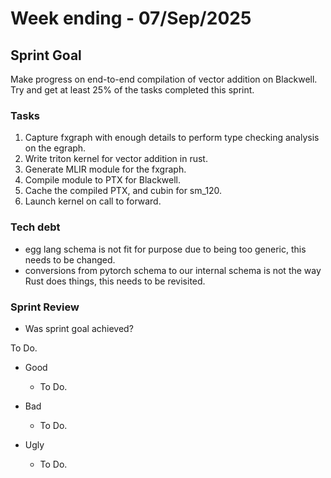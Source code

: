 # Week ending - 07/Sep/2025

## Sprint Goal

Make progress on end-to-end compilation of vector addition on Blackwell. Try and get at least 25% of the tasks completed this sprint.

### Tasks

1. Capture fxgraph with enough details to perform type checking analysis on the egraph.
2. Write triton kernel for vector addition in rust.
3. Generate MLIR module for the fxgraph.
4. Compile module to PTX for Blackwell.
5. Cache the compiled PTX, and cubin for sm_120.
6. Launch kernel on call to forward.

### Tech debt

- egg lang schema is not fit for purpose due to being too generic, this needs to be changed.
- conversions from pytorch schema to our internal schema is not the way Rust does things, this needs to be revisited.

### Sprint Review

- Was sprint goal achieved?

To Do.

- Good
  - To Do.

- Bad
  - To Do.

- Ugly
  - To Do.
